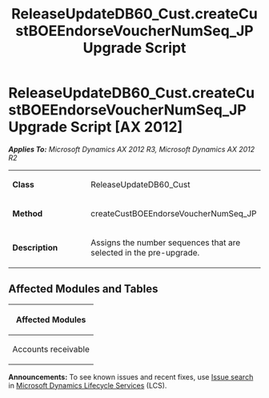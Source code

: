 ﻿---
title: ReleaseUpdateDB60_Cust.createCustBOEEndorseVoucherNumSeq_JP Upgrade Script
TOCTitle: ReleaseUpdateDB60_Cust.createCustBOEEndorseVoucherNumSeq_JP Upgrade Script
ms:assetid: a5594197-552a-b324-bb45-78e985fbdca7
ms:mtpsurl: https://msdn.microsoft.com/en-us/library/JJ736839(v=AX.60)
ms:contentKeyID: 49710270
ms.date: 05/18/2015
mtps_version: v=AX.60
---

# ReleaseUpdateDB60\_Cust.createCustBOEEndorseVoucherNumSeq\_JP Upgrade Script [AX 2012]


_**Applies To:** Microsoft Dynamics AX 2012 R3, Microsoft Dynamics AX 2012 R2_

<table>
<colgroup>
<col style="width: 50%" />
<col style="width: 50%" />
</colgroup>
<tbody>
<tr class="odd">
<td><p><strong>Class</strong></p></td>
<td><p>ReleaseUpdateDB60_Cust</p></td>
</tr>
<tr class="even">
<td><p><strong>Method</strong></p></td>
<td><p>createCustBOEEndorseVoucherNumSeq_JP</p></td>
</tr>
<tr class="odd">
<td><p><strong>Description</strong></p></td>
<td><p>Assigns the number sequences that are selected in the pre-upgrade.</p></td>
</tr>
</tbody>
</table>


## Affected Modules and Tables

<table>
<colgroup>
<col style="width: 100%" />
</colgroup>
<thead>
<tr class="header">
<th><p>Affected Modules</p></th>
</tr>
</thead>
<tbody>
<tr class="odd">
<td><p>Accounts receivable</p></td>
</tr>
</tbody>
</table>

  
**Announcements:** To see known issues and recent fixes, use [Issue search](http://go.microsoft.com/fwlink/?linkid=389258) in [Microsoft Dynamics Lifecycle Services](http://go.microsoft.com/fwlink/?linkid=306505) (LCS).


